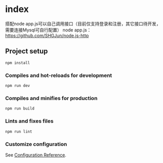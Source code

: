 # index

搭配node app.js可以自己调用接口（目前仅支持登录和注册，其它接口待开发，需要连接Mysql可自行配置）
node app.js：https://github.com/SHGJun/node.js-http

## Project setup
```
npm install
```

### Compiles and hot-reloads for development
```
npm run dev
```

### Compiles and minifies for production
```
npm run build
```

### Lints and fixes files
```
npm run lint
```

### Customize configuration
See [Configuration Reference](https://cli.vuejs.org/config/).
